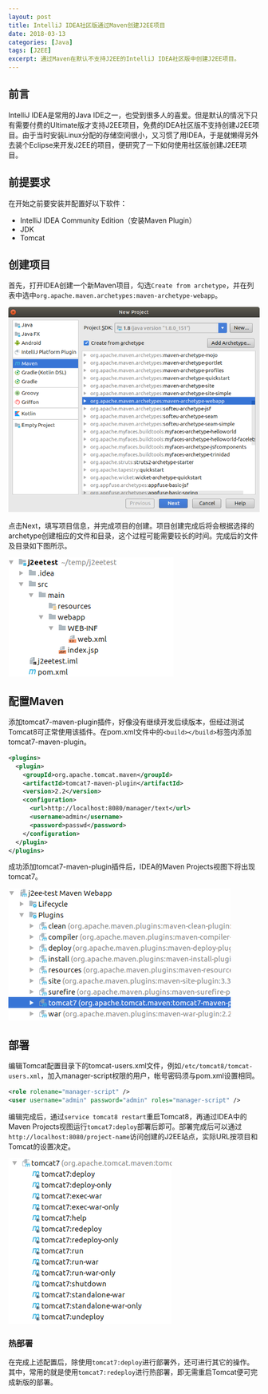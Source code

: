 ```yaml
---
layout: post
title: IntelliJ IDEA社区版通过Maven创建J2EE项目
date: 2018-03-13
categories: [Java]
tags: [J2EE]
excerpt: 通过Maven在默认不支持J2EE的IntelliJ IDEA社区版中创建J2EE项目。
---
```


## 前言

IntelliJ IDEA是常用的Java IDE之一，也受到很多人的喜爱。但是默认的情况下只有需要付费的Ultimate版才支持J2EE项目，免费的IDEA社区版不支持创建J2EE项目。由于当时安装Linux分配的存储空间很小，又习惯了用IDEA，于是就懒得另外去装个Eclipse来开发J2EE的项目，便研究了一下如何使用社区版创建J2EE项目。

## 前提要求

在开始之前要安装并配置好以下软件：

- IntelliJ IDEA Community Edition（安装Maven Plugin）
- JDK
- Tomcat

## 创建项目

首先，打开IDEA创建一个新Maven项目，勾选`Create from archetype`，并在列表中选中`org.apache.maven.archetypes:maven-archetype-webapp`。

![创建Maven项目](/assets/images/java/maven/2018-03-13-build-j2ee-with-maven/create-project.png)

点击Next，填写项目信息，并完成项目的创建。项目创建完成后将会根据选择的archetype创建相应的文件和目录，这个过程可能需要较长的时间。完成后的文件及目录如下图所示。

![项目结构](/assets/images/java/maven/2018-03-13-build-j2ee-with-maven/project-structure.png)

## 配置Maven

添加tomcat7-maven-plugin插件，好像没有继续开发后续版本，但经过测试Tomcat8可正常使用该插件。在pom.xml文件中的`<build></build>`标签内添加tomcat7-maven-plugin。

```xml
<plugins>
  <plugin>
    <groupId>org.apache.tomcat.maven</groupId>
    <artifactId>tomcat7-maven-plugin</artifactId>
    <version>2.2</version>
    <configuration>
      <url>http://localhost:8080/manager/text</url>
      <username>admin</username>
      <password>passwd</password>
    </configuration>
  </plugin>
</plugins>
```

成功添加tomcat7-maven-plugin插件后，IDEA的Maven Projects视图下将出现tomcat7。

![添加插件](/assets/images/java/maven/2018-03-13-build-j2ee-with-maven/maven-projects.png)

## 部署

编辑Tomcat配置目录下的tomcat-users.xml文件，例如`/etc/tomcat8/tomcat-users.xml`，加入manager-script权限的用户，帐号密码须与pom.xml设置相同。

```xml
<role rolename="manager-script" />
<user username="admin" password="admin" roles="manager-script" />
```

编辑完成后，通过`service tomcat8 restart`重启Tomcat8，再通过IDEA中的Maven Projects视图运行`tomcat7:deploy`部署后即可。部署完成后可以通过`http://localhost:8080/project-name`访问创建的J2EE站点，实际URL按项目和Tomcat的设置决定。

![插件命令](/assets/images/java/maven/2018-03-13-build-j2ee-with-maven/tomcat-plugin.png)

### 热部署

在完成上述配置后，除使用`tomcat7:deploy`进行部署外，还可进行其它的操作。其中，常用的就是使用`tomcat7:redeploy`进行热部署，即无需重启Tomcat便可完成新版的部署。